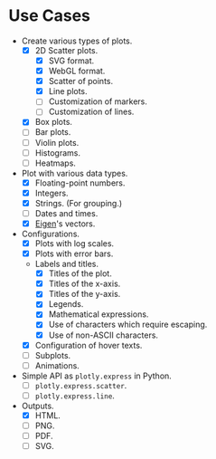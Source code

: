 # Use Cases

- Create various types of plots.
  - [x] 2D Scatter plots.
    - [x] SVG format.
    - [x] WebGL format.
    - [x] Scatter of points.
    - [x] Line plots.
    - [ ] Customization of markers.
    - [ ] Customization of lines.
  - [x] Box plots.
  - [ ] Bar plots.
  - [ ] Violin plots.
  - [ ] Histograms.
  - [ ] Heatmaps.
- Plot with various data types.
  - [x] Floating-point numbers.
  - [x] Integers.
  - [x] Strings. (For grouping.)
  - [ ] Dates and times.
  - [x] [Eigen](https://gitlab.com/libeigen/eigen)'s vectors.
- Configurations.
  - [x] Plots with log scales.
  - [x] Plots with error bars.
  - Labels and titles.
    - [x] Titles of the plot.
    - [x] Titles of the x-axis.
    - [x] Titles of the y-axis.
    - [x] Legends.
    - [x] Mathematical expressions.
    - [x] Use of characters which require escaping.
    - [x] Use of non-ASCII characters.
  - [x] Configuration of hover texts.
  - [ ] Subplots.
  - [ ] Animations.
- Simple API as `plotly.express` in Python.
  - [ ] `plotly.express.scatter`.
  - [ ] `plotly.express.line`.
- Outputs.
  - [x] HTML.
  - [ ] PNG.
  - [ ] PDF.
  - [ ] SVG.
